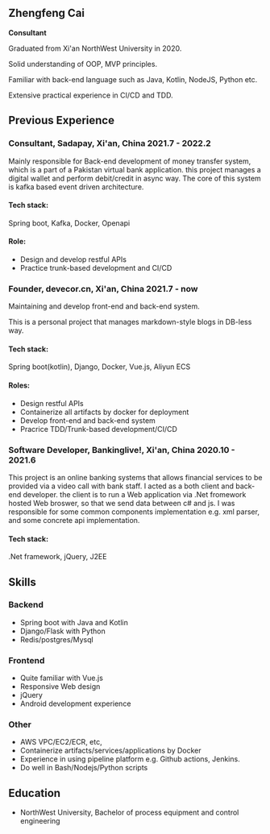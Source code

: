 ## Zhengfeng Cai

**Consultant**

Graduated from Xi'an NorthWest University in 2020.

Solid understanding of OOP, MVP principles.

Familiar with back-end language such as Java, Kotlin, NodeJS, Python etc.

Extensive practical experience in CI/CD and TDD.

## Previous Experience

### Consultant, Sadapay, Xi'an, China 2021.7 - 2022.2

Mainly responsible for Back-end development of money transfer system, which is a part of a Pakistan virtual bank application. this project manages a digital wallet and perform debit/credit in async way. The core of this system is kafka based event driven architecture.

#### Tech stack:
Spring boot, Kafka, Docker, Openapi

#### Role:
* Design and develop restful APIs 
* Practice trunk-based development and CI/CD

### Founder, devecor.cn, Xi'an, China 2021.7 - now

Maintaining and develop front-end and back-end system.

This is a personal project that manages markdown-style blogs in DB-less way.

#### Tech stack:
Spring boot(kotlin), Django, Docker, Vue.js, Aliyun ECS

#### Roles:
* Design restful APIs
* Containerize all artifacts by docker for deployment
* Develop front-end and back-end system
* Pracrice TDD/Trunk-based development/CI/CD

### Software Developer, Bankinglive!, Xi'an, China 2020.10 - 2021.6

This project is an online banking systems that allows financial services to be provided via a video call with bank staff. I acted as a both client and back-end developer. the client is to run a Web application via .Net fromework hosted Web broswer, so that we send data between c# and js. I was responsible for some common components implementation e.g. xml parser, and some concrete api implementation.

#### Tech stack:
.Net framework, jQuery, J2EE

## Skills

### Backend
* Spring boot with Java and Kotlin
* Django/Flask with Python
* Redis/postgres/Mysql

### Frontend
* Quite familiar with Vue.js
* Responsive Web design
* jQuery
* Android development experience

### Other
* AWS VPC/EC2/ECR, etc,
* Containerize artifacts/services/applications by Docker
* Experience in using pipeline platform e.g. Github actions, Jenkins.
* Do well in Bash/Nodejs/Python scripts

## Education

* NorthWest University, Bachelor of process equipment and control engineering
